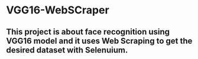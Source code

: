 # VGG16-WebSCraper

## This project is about face recognition using VGG16 model and it uses Web Scraping to get the desired dataset with Selenuium. 
